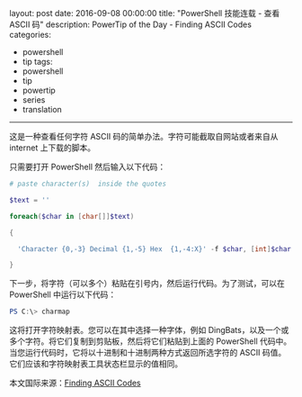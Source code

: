 layout: post
date: 2016-09-08 00:00:00
title: "PowerShell 技能连载 - 查看 ASCII 码"
description: PowerTip of the Day - Finding ASCII Codes
categories:
- powershell
- tip
tags:
- powershell
- tip
- powertip
- series
- translation
---
这是一种查看任何字符 ASCII 码的简单办法。字符可能截取自网站或者来自从 internet 上下载的脚本。

只需要打开 PowerShell 然后输入以下代码：

```powershell
# paste character(s)  inside the quotes   

$text = ''   

foreach($char in [char[]]$text)  

{  

  'Character {0,-3} Decimal {1,-5} Hex  {1,-4:X}' -f $char, [int]$char   

}
```

下一步，将字符（可以多个）粘贴在引号内，然后运行代码。为了测试，可以在 PowerShell 中运行以下代码：

```powershell
PS C:\> charmap
```

这将打开字符映射表。您可以在其中选择一种字体，例如 DingBats，以及一个或多个字符。将它们复制到剪贴板，然后将它们粘贴到上面的 PowerShell 代码中。当您运行代码时，它将以十进制和十进制两种方式返回所选字符的 ASCII 码值。它们应该和字符映射表工具状态栏显示的值相同。

<!--more-->
本文国际来源：[Finding ASCII Codes](http://community.idera.com/powershell/powertips/b/tips/posts/finding-ascii-codes)
